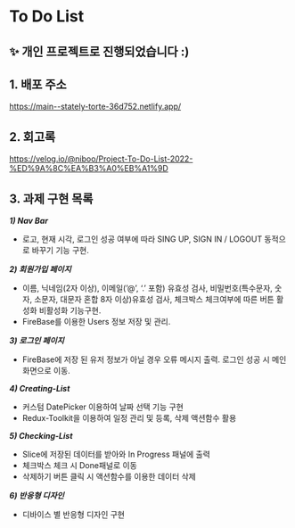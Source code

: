 # To Do List

## ✨ 개인 프로젝트로 진행되었습니다 :)

## 1. 배포 주소

https://main--stately-torte-36d752.netlify.app/

## 2. 회고록

https://velog.io/@niboo/Project-To-Do-List-2022-%ED%9A%8C%EA%B3%A0%EB%A1%9D

## 3. 과제 구현 목록

***1) Nav Bar***
- 로고, 현재 시각, 로그인 성공 여부에 따라 SING UP, SIGN IN / LOGOUT 동적으로 바꾸기 기능 구현.

***2) 회원가입 페이지***
- 이름, 닉네임(2자 이상), 이메일(’@’, ‘.’ 포함) 유효성 검사, 비밀번호(특수문자, 숫자, 소문자, 대문자 혼합 8자 이상)유효성 검사, 체크박스 체크여부에 따른 버튼 활성화 비활성화 기능구현. 
- FireBase를 이용한 Users 정보 저장 및 관리.

***3) 로그인 페이지***
- FireBase에 저장 된 유저 정보가 아닐 경우 오류 메시지 출력. 로그인 성공 시 메인화면으로 이동.

***4) Creating-List***
- 커스텀 DatePicker 이용하여 날짜 선택 기능 구현
- Redux-Toolkit을 이용하여 일정 관리 및 등록, 삭제 액션함수 활용

***5) Checking-List***
- Slice에 저장된 데이터를 받아와 In Progress 패널에 출력
- 체크박스 체크 시 Done패널로 이동
- 삭제하기 버튼 클릭 시 액션함수를 이용한 데이터 삭제

***6) 반응형 디자인***
- 디바이스 별 반응형 디자인 구현
